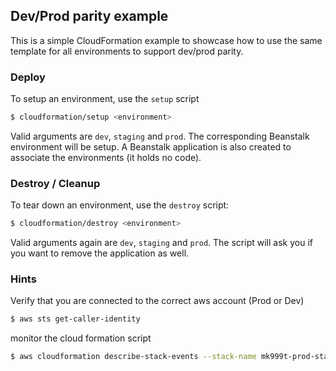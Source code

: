 ## Dev/Prod parity example
This is a simple CloudFormation example to showcase how to
use the same template for all environments to support dev/prod
parity.

### Deploy
To setup an environment, use the `setup` script
```sh
$ cloudformation/setup <environment>
```
Valid arguments are `dev`, `staging` and `prod`.
The corresponding Beanstalk environment will be setup.
A Beanstalk application is also created to associate the
environments (it holds no code).

### Destroy / Cleanup
To tear down an environment, use the `destroy` script:
```sh
$ cloudformation/destroy <environment>
```
Valid arguments again are `dev`, `staging` and `prod`.
The script will ask you if you want to remove the
application as well.

### Hints
Verify that you are connected to the correct aws account (Prod or Dev)
```sh
$ aws sts get-caller-identity
```
monitor the cloud formation script
```sh
$ aws cloudformation describe-stack-events --stack-name mk999t-prod-stack
```
